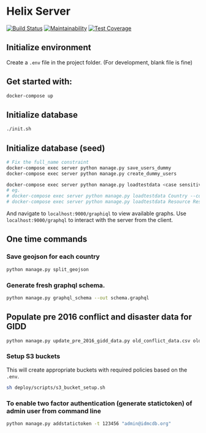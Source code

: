 # Helix Server

[![Build Status](https://github.com/idmc-labs/helix-server/actions/workflows/test_runner.yml/badge.svg)](https://github.com/idmc-labs/helix-server/actions)
[![Maintainability](https://api.codeclimate.com/v1/badges/2322f4f0041caffe4742/maintainability)](https://codeclimate.com/github/idmc-labs/helix-server/maintainability)
[![Test Coverage](https://api.codeclimate.com/v1/badges/2322f4f0041caffe4742/test_coverage)](https://codeclimate.com/github/idmc-labs/helix-server/test_coverage)

## Initialize environment

Create a `.env` file in the project folder. (For development, blank file is fine)

## Get started with:

```bash
docker-compose up
```

## Initialize database

```bash
./init.sh
```

## Initialize database (seed)
```bash
# Fix the full_name constraint
docker-compose exec server python manage.py save_users_dummy
docker-compose exec server python manage.py create_dummy_users

docker-compose exec server python manage.py loadtestdata <case sensitive model_names> --count 2
# eg.
# docker-compose exec server python manage.py loadtestdata Country --count 2
# docker-compose exec server python manage.py loadtestdata Resource ResourceGroup --count 2
```

And navigate to `localhost:9000/graphiql` to view available graphs.
Use `localhost:9000/graphql` to interact with the server from the client.

## One time commands

### Save geojson for each country

```bash
python manage.py split_geojson
```

### Generate fresh graphql schema.
```bash
python manage.py graphql_schema --out schema.graphql
```

## Populate pre 2016 conflict and disaster data for GIDD
```bash
python manage.py update_pre_2016_gidd_data.py old_conflict_data.csv old_disaster_data.csv
```
### Setup S3 buckets

This will create appropriate buckets with required policies based on the `.env`.

```bash
sh deploy/scripts/s3_bucket_setup.sh
```

### To enable two factor authentication (generate statictoken) of admin user from command line
```bash
python manage.py addstatictoken -t 123456 "admin@idmcdb.org"
```
